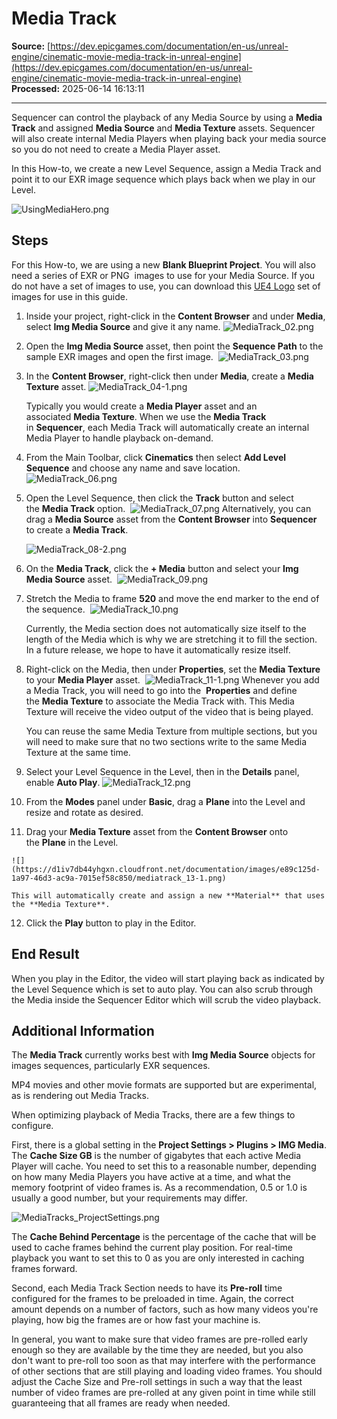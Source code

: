 # Media Track

**Source:** [https://dev.epicgames.com/documentation/en-us/unreal-engine/cinematic-movie-media-track-in-unreal-engine](https://dev.epicgames.com/documentation/en-us/unreal-engine/cinematic-movie-media-track-in-unreal-engine)  
**Processed:** 2025-06-14 16:13:11

---

Sequencer can control the playback of any Media Source by using a **Media Track** and assigned **Media Source** and **Media Texture** assets. Sequencer will also create internal Media Players when playing back your media source so you do not need to create a Media Player asset. 

In this How-to, we create a new Level Sequence, assign a Media Track and point it to our EXR image sequence which plays back when we play in our Level. 

![UsingMediaHero.png](https://d1iv7db44yhgxn.cloudfront.net/documentation/images/1e9bce28-1af9-47f7-be53-2f49189d55be/usingmediahero-resize839x385.png "UsingMediaHero.png")

## Steps

For this How-to, we are using a new **Blank Blueprint Project**. You will also need a series of EXR or PNG  images to use for your Media Source. If you do not have a set of images to use, you can download this [UE4 Logo](https://epicgames.box.com/s/fsxw4c9llathxzk8dwof302d1tba4ow1) set of images for use in this guide.

1.  Inside your project, right-click in the **Content Browser** and under **Media**, select **Img Media Source** and give it any name. ![](https://d1iv7db44yhgxn.cloudfront.net/documentation/images/90458b48-82a8-45da-8d97-1c1e2d080a8f/mediatrack_02.png "MediaTrack_02.png")
2.  Open the **Img Media Source** asset, then point the **Sequence Path** to the sample EXR images and open the first image.  ![](https://d1iv7db44yhgxn.cloudfront.net/documentation/images/20e9b500-be34-4971-8b5f-cd3490e32a5b/mediatrack_03.png "MediaTrack_03.png")
    
3.  In the **Content Browser**, right-click then under **Media**, create a **Media Texture** asset. ![](https://d1iv7db44yhgxn.cloudfront.net/documentation/images/938bacc9-546d-490f-8761-6cb1270da4fc/mediatrack_04-1.png "MediaTrack_04-1.png")
    
    Typically you would create a **Media Player** asset and an associated **Media Texture**. When we use the **Media Track** in **Sequencer**, each Media Track will automatically create an internal Media Player to handle playback on-demand.
    
4.  From the Main Toolbar, click **Cinematics** then select **Add Level Sequence** and choose any name and save location.  ![](https://d1iv7db44yhgxn.cloudfront.net/documentation/images/b0e4c1af-bd49-4c0f-9d0f-c860fda02587/mediatrack_06.png "MediaTrack_06.png")
    
5.  Open the Level Sequence, then click the **Track** button and select the **Media Track** option.  ![](https://d1iv7db44yhgxn.cloudfront.net/documentation/images/7d5d5f5d-b69c-4503-9272-4d6a6f22865d/mediatrack_07.png "MediaTrack_07.png") Alternatively, you can drag a **Media Source** asset from the **Content Browser** into **Sequencer** to create a **Media Track**.
    
    ![MediaTrack_08-2.png](https://d1iv7db44yhgxn.cloudfront.net/documentation/images/9012db12-ecf1-4f17-be82-123bb92b30a3/mediatrack_08-resize1047x434.png "MediaTrack_08-2.png")
6.  On the **Media Track**, click the **\+ Media** button and select your **Img Media Source** asset.  ![](https://d1iv7db44yhgxn.cloudfront.net/documentation/images/df56362e-4ebb-4089-9c1c-8c37ee6e90d5/mediatrack_09.png "MediaTrack_09.png")
7.  Stretch the Media to frame **520** and move the end marker to the end of the sequence.  ![](https://d1iv7db44yhgxn.cloudfront.net/documentation/images/8e1fb61f-1346-46eb-b660-7fe00ab415ab/mediatrack_10.png "MediaTrack_10.png")
    
    Currently, the Media section does not automatically size itself to the length of the Media which is why we are stretching it to fill the section.  In a future release, we hope to have it automatically resize itself.
    
8.  Right-click on the Media, then under **Properties**, set the **Media Texture** to your **Media Player** asset.  ![](https://d1iv7db44yhgxn.cloudfront.net/documentation/images/9df49272-c060-4778-94dd-2ed23bd9cc4f/mediatrack_11-1.png "MediaTrack_11-1.png") Whenever you add a Media Track, you will need to go into the  **Properties** and define the **Media Texture** to associate the Media Track with. This Media Texture will receive the video output of the video that is being played. 
    
    You can reuse the same Media Texture from multiple sections, but you will need to make sure that no two sections write to the same Media Texture at the same time.
    
9.  Select your Level Sequence in the Level, then in the **Details** panel, enable **Auto Play**. ![](https://d1iv7db44yhgxn.cloudfront.net/documentation/images/7e0faef2-091d-4628-b986-2d4f91dc23a7/mediatrack_12.png "MediaTrack_12.png")
10.  From the **Modes** panel under **Basic**, drag a **Plane** into the Level and resize and rotate as desired. 
    
11.  Drag your **Media Texture** asset from the **Content Browser** onto the **Plane** in the Level.
    
    ![](https://d1iv7db44yhgxn.cloudfront.net/documentation/images/e89c125d-1a97-46d3-ac9a-7015ef58c850/mediatrack_13-1.png)
    
    This will automatically create and assign a new **Material** that uses the **Media Texture**.
    
12.  Click the **Play** button to play in the Editor. 

## End Result

When you play in the Editor, the video will start playing back as indicated by the Level Sequence which is set to auto play. You can also scrub through the Media inside the Sequencer Editor which will scrub the video playback. 

## Additional Information

The **Media Track** currently works best with **Img Media Source** objects for images sequences, particularly EXR sequences.

MP4 movies and other movie formats are supported but are experimental, as is rendering out Media Tracks.

When optimizing playback of Media Tracks, there are a few things to configure.

First, there is a global setting in the **Project Settings > Plugins > IMG Media**. The **Cache Size GB** is the number of gigabytes that each active Media Player will cache. You need to set this to a reasonable number, depending on how many Media Players you have active at a time, and what the memory footprint of video frames is. As a recommendation, 0.5 or 1.0 is usually a good number, but your requirements may differ.

![](https://d1iv7db44yhgxn.cloudfront.net/documentation/images/eb008f8a-a810-412b-91ba-a46e7156cef4/mediatracks_projectsettings.png "MediaTracks_ProjectSettings.png")

The **Cache Behind Percentage** is the percentage of the cache that will be used to cache frames behind the current play position. For real-time playback you want to set this to 0 as you are only interested in caching frames forward.

Second, each Media Track Section needs to have its **Pre-roll** time configured for the frames to be preloaded in time. Again, the correct amount depends on a number of factors, such as how many videos you're playing, how big the frames are or how fast your machine is.

In general, you want to make sure that video frames are pre-rolled early enough so they are available by the time they are needed, but you also don't want to pre-roll too soon as that may interfere with the performance of other sections that are still playing and loading video frames. You should adjust the Cache Size and Pre-roll settings in such a way that the least number of video frames are pre-rolled at any given point in time while still guaranteeing that all frames are ready when needed.